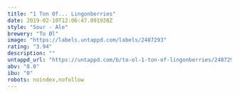 ```yaml
---
title: "1 Ton Of... Lingonberries"
date: 2019-02-10T12:06:47.091928Z
style: "Sour - Ale"
brewery: "To Øl"
image: "https://labels.untappd.com/labels/2487293"
rating: "3.94"
description: ""
untappd_url: "https://untappd.com/b/to-ol-1-ton-of-lingonberries/2487293"
abv: "8.0"
ibu: "0"
robots: noindex,nofollow
---
```

